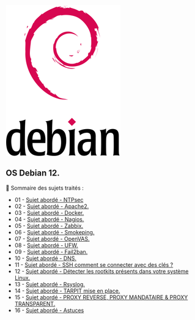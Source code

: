![Debian_logo-01](./images/Debian_logo-01.png)

## OS Debian 12.

👋 Sommaire des sujets traités :

- 01 - [Sujet abordé - NTPsec](https://github.com/0xCyberLiTech/NTPsec/blob/main/Installer-et-configurer-NTPsec.md)
- 02 - [Sujet abordé - Apache2.](https://github.com/0xCyberLiTech/Apache2)
- 03 - [Sujet abordé - Docker.](https://github.com/0xCyberLiTech/Docker)
- 04 - [Sujet abordé - Nagios.](https://github.com/0xCyberLiTech/Nagios)
- 05 - [Sujet abordé - Zabbix.](https://github.com/0xCyberLiTech/Zabbix)
- 06 - [Sujet abordé - Smokeping.](https://github.com/0xCyberLiTech/Smokeping)
- 07 - [Sujet abordé - OpenVAS.](https://github.com/0xCyberLiTech/OpenVAS)
- 08 - [Sujet abordé - UFW.](https://github.com/0xCyberLiTech/Cybersecurite/blob/main/UFW-installation-et-configuration.md)
- 09 - [Sujet abordé - Fail2ban.](https://github.com/0xCyberLiTech/Cybersecurite/blob/main/FAIL2BAN-installation-et-configuration.md)
- 10 - [Sujet abordé - DNS.](https://github.com/0xCyberLiTech/DNS)
- 11 - [Sujet abordé - SSH comment se connecter avec des clés ?](https://github.com/0xCyberLiTech/Cybersecurite/blob/main/SSH-comment-se-connecter-avec-des-cl%C3%A9s.md)
- 12 - [Sujet abordé - Détecter les rootkits présents dans votre système Linux.](https://github.com/0xCyberLiTech/Cybersecurite/blob/main/ROOTKIT-scanner.md)
- 13 - [Sujet abordé - Rsyslog.](https://github.com/0xCyberLiTech/Cybersecurite/blob/main/Collectez-des-logs-avec-rsyslog-sous-Linux.md)
- 14 - [Sujet abordé - TARPIT mise en place.](https://github.com/0xCyberLiTech/Cybersecurite/blob/main/TARPIT-mise-en-place.md)
- 15 - [Sujet abordé - PROXY REVERSE, PROXY MANDATAIRE & PROXY TRANSPARENT.](https://github.com/0xCyberLiTech/Cybersecurite/blob/main/PROXY-REVERSE-MANDATAIRE-TRANSPARENT.md)
- 16 - [Sujet abordé - Astuces](Astuces.md)
